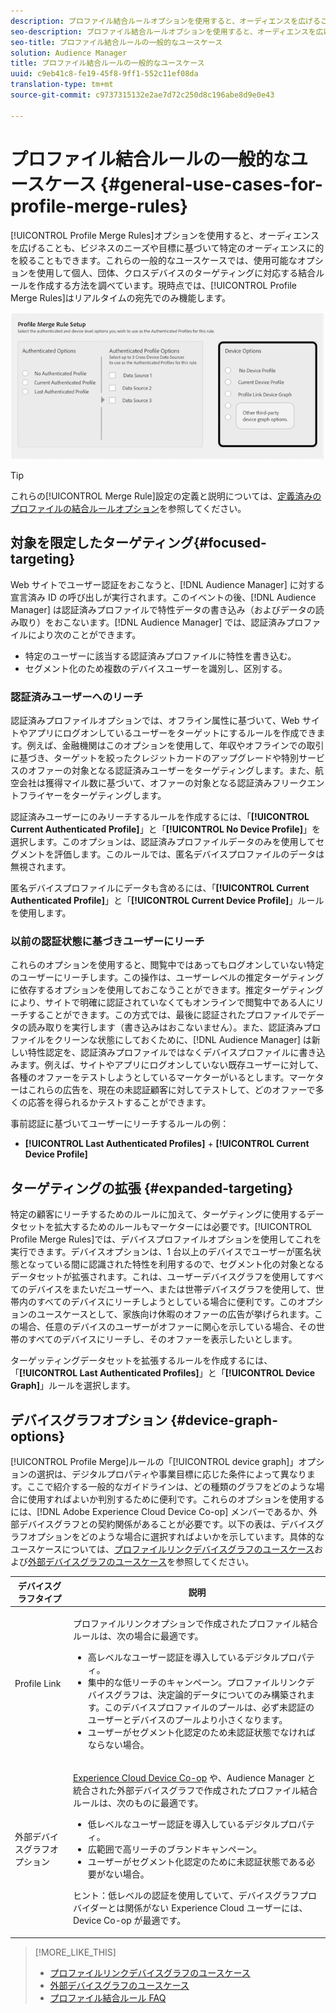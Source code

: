 ```yaml
---
description: プロファイル結合ルールオプションを使用すると、オーディエンスを広げることも、ビジネスのニーズや目標に基づいて特定のオーディエンスに的を絞ることもできます。これらの一般的なユースケースでは、使用可能なオプションを使用して個人、団体、クロスデバイスのターゲティングに対応する結合ルールを作成する方法を調べています。現時点では、プロファイル結合ルールはリアルタイムの宛先でのみ機能します。
seo-description: プロファイル結合ルールオプションを使用すると、オーディエンスを広げることも、ビジネスのニーズや目標に基づいて特定のオーディエンスに的を絞ることもできます。これらの一般的なユースケースでは、使用可能なオプションを使用して個人、団体、クロスデバイスのターゲティングに対応する結合ルールを作成する方法を調べています。現時点では、プロファイル結合ルールはリアルタイムの宛先でのみ機能します。
seo-title: プロファイル結合ルールの一般的なユースケース
solution: Audience Manager
title: プロファイル結合ルールの一般的なユースケース
uuid: c9eb41c8-fe19-45f8-9ff1-552c11ef08da
translation-type: tm+mt
source-git-commit: c9737315132e2ae7d72c250d8c196abe8d9e0e43

---
```



# プロファイル結合ルールの一般的なユースケース {#general-use-cases-for-profile-merge-rules}

[!UICONTROL Profile Merge Rules]オプションを使用すると、オーディエンスを広げることも、ビジネスのニーズや目標に基づいて特定のオーディエンスに的を絞ることもできます。これらの一般的なユースケースでは、使用可能なオプションを使用して個人、団体、クロスデバイスのターゲティングに対応する結合ルールを作成する方法を調べています。現時点では、[!UICONTROL Profile Merge Rules]はリアルタイムの宛先でのみ機能します。

![](assets/merge-rules-options.png)

>[!TIP]
>
>これらの[!UICONTROL Merge Rule]設定の定義と説明については、[定義済みのプロファイルの結合ルールオプション](../../features/profile-merge-rules/merge-rule-definitions.md)を参照してください。

## 対象を限定したターゲティング{#focused-targeting}

Web サイトでユーザー認証をおこなうと、[!DNL Audience Manager] に対する宣言済み ID の呼び出しが実行されます。このイベントの後、[!DNL Audience Manager] は認証済みプロファイルで特性データの書き込み（およびデータの読み取り）をおこないます。[!DNL Audience Manager] では、認証済みプロファイルにより次のことができます。

* 特定のユーザーに該当する認証済みプロファイルに特性を書き込む。
* セグメント化のため複数のデバイスユーザーを識別し、区別する。

### 認証済みユーザーへのリーチ

認証済みプロファイルオプションでは、オフライン属性に基づいて、Web サイトやアプリにログオンしているユーザーをターゲットにするルールを作成できます。例えば、金融機関はこのオプションを使用して、年収やオフラインでの取引に基づき、ターゲットを絞ったクレジットカードのアップグレードや特別サービスのオファーの対象となる認証済みユーザーをターゲティングします。また、航空会社は獲得マイル数に基づいて、オファーの対象となる認証済みフリークエントフライヤーをターゲティングします。

認証済みユーザーにのみリーチするルールを作成するには、「**[!UICONTROL Current Authenticated Profile]**」と「**[!UICONTROL No Device Profile]**」を選択します。このオプションは、認証済みプロファイルデータのみを使用してセグメントを評価します。このルールでは、匿名デバイスプロファイルのデータは無視されます。

匿名デバイスプロファイルにデータも含めるには、「**[!UICONTROL Current Authenticated Profile]**」と「**[!UICONTROL Current Device Profile]**」ルールを使用します。

### 以前の認証状態に基づきユーザーにリーチ

これらのオプションを使用すると、閲覧中ではあってもログオンしていない特定のユーザーにリーチします。この操作は、ユーザーレベルの推定ターゲティングに依存するオプションを使用しておこなうことができます。推定ターゲティングにより、サイトで明確に認証されていなくてもオンラインで閲覧中である人にリーチすることができます。この方式では、最後に認証されたプロファイルでデータの読み取りを実行します（書き込みはおこないません）。また、認証済みプロファイルをクリーンな状態にしておくために、[!DNL Audience Manager] は新しい特性認定を、認証済みプロファイルではなくデバイスプロファイルに書き込みます。例えば、サイトやアプリにログオンしていない既存ユーザーに対して、各種のオファーをテストしようとしているマーケターがいるとします。マーケターはこれらの広告を、現在の未認証顧客に対してテストして、どのオファーで多くの応答を得られるかテストすることができます。

事前認証に基づいてユーザーにリーチするルールの例：

* **[!UICONTROL Last Authenticated Profiles]** + **[!UICONTROL Current Device Profile]**

## ターゲティングの拡張 {#expanded-targeting}

特定の顧客にリーチするためのルールに加えて、ターゲティングに使用するデータセットを拡大するためのルールもマーケターには必要です。[!UICONTROL Profile Merge Rules]では、デバイスプロファイルオプションを使用してこれを実行できます。デバイスオプションは、1 台以上のデバイスでユーザーが匿名状態となっている間に認識された特性を利用するので、セグメント化の対象となるデータセットが拡張されます。これは、ユーザーデバイスグラフを使用してすべてのデバイスをまたいだユーザーへ、または世帯デバイスグラフを使用して、世帯内のすべてのデバイスにリーチしようとしている場合に便利です。このオプションのユースケースとして、家族向け休暇のオファーの広告が挙げられます。この場合、任意のデバイスのユーザーがオファーに関心を示している場合、その世帯のすべてのデバイスにリーチし、そのオファーを表示したいとします。

ターゲッティングデータセットを拡張するルールを作成するには、「**[!UICONTROL Last Authenticated Profiles]**」と「**[!UICONTROL Device Graph]**」ルールを選択します。

<!-- 

<p>Rules that use the device graph option extend your data set even further. With the device graph option, <span class="keyword"> Audience Manager</span> relies on the device profiles aggregated from the last 3 devices that a visitor used for authentication to your site. The device graph rules include: </p> 
<p> 
 <ul id="ul_3008B6AF16EC408F98EC4088111281FB"> 
  <li id="li_FA2087F1ED454CD0B9E09656B79ED23B"> <b><span class="uicontrol"> Current Authenticated Profiles</span></b> + <b><span class="uicontrol"> Profile Merge Device Graph</span></b> or a Co-op device graph option </li> 
  <li id="li_001A8DB517CB4EE394DBD530F2080FD5"> <b><span class="uicontrol"> Last Authenticated Profiles</span></b> + <b><span class="uicontrol"> Profile Merge Device Graph</span></b> or a Co-op device graph option </li> 
 </ul> </p> 
<p> 
 <note type="tip">
  Create a simple rule with 
  <b><span class="uicontrol"> No Authenticated Profile</span></b> + 
  <b><span class="uicontrol"> Current Device Profile</span></b> when you're still developing a strategy and are unsure about which options to choose or if your site doesn't use authentication. 
 </note> </p>

 -->

## デバイスグラフオプション {#device-graph-options}

[!UICONTROL Profile Merge]ルールの「[!UICONTROL device graph]」オプションの選択は、デジタルプロパティや事業目標に応じた条件によって異なります。ここで紹介する一般的なガイドラインは、どの種類のグラフをどのような場合に使用すればよいか判別するために便利です。これらのオプションを使用するには、[!DNL Adobe Experience Cloud Device Co-op] メンバーであるか、外部デバイスグラフとの契約関係があることが必要です。以下の表は、デバイスグラフオプションをどのような場合に選択すればよいかを示しています。具体的なユースケースについては、[プロファイルリンクデバイスグラフのユースケース](../../features/profile-merge-rules/profile-link-use-case.md)および[外部デバイスグラフのユースケース](../../features/profile-merge-rules/external-graph-use-cases.md)を参照してください。

<table id="table_66D9152D4FF040A186003272D456625D"> 
 <thead> 
  <tr> 
   <th colname="col1" class="entry"> デバイスグラフタイプ </th> 
   <th colname="col2" class="entry"> 説明 </th> 
  </tr>
 </thead>
 <tbody> 
  <tr> 
   <td colname="col1"> <p><span class="wintitle"> Profile Link</span> </p> </td> 
   <td colname="col2"> <p><span class="wintitle">プロファイルリンク</span>オプションで作成された<span class="wintitle">プロファイル結合</span>ルールは、次の場合に最適です。 </p> <p> 
     <ul id="ul_FF44FA894BB2448887C8EDA9C8407EF9"> 
      <li id="li_E22505210C664FE6A9AA7C61244B36DA">高レベルなユーザー認証を導入しているデジタルプロパティ。 </li> 
      <li id="li_BE7112EE611E4DEB95B5C0A2852BFA97">集中的な低リーチのキャンペーン。<span class="wintitle">プロファイルリンク</span>デバイスグラフは、決定論的データについてのみ構築されます。このデバイスプロファイルのプールは、必ず未認証のユーザーとデバイスのプールより小さくなります。 </li> 
      <li id="li_5FD9E936A72A4EFE80E694FA2E08E385">ユーザーがセグメント化認定のため未認証状態でなければならない場合。 </li> 
     </ul> </p> </td> 
  </tr> 
  <tr> 
   <td colname="col1"> <p>外部デバイスグラフオプション </p> </td> 
   <td colname="col2"> <p><a href="https://marketing.adobe.com/resources/help/en_US/mcdc/" format="https" scope="external">Experience Cloud Device Co-op</a> や、<span class="keyword">Audience Manager</span> と統合された外部デバイスグラフで作成された<span class="wintitle">プロファイル結合</span>ルールは、次のものに最適です。 </p> <p> 
     <ul id="ul_D76D773988604A619FA4A3BF37F910F0"> 
      <li id="li_969A0755A9E34CBEB2F7331C137B9A26">低レベルなユーザー認証を導入しているデジタルプロパティ。 </li> 
      <li id="li_AC78C8B4AD5340FFAC44FE851096C6A6">広範囲で高リーチのブランドキャンペーン。 </li> 
      <li id="li_14AEC54CE34440889A3A36324EC6F497">ユーザーがセグメント化認定のために未認証状態である必要がない場合。 </li> 
     </ul> </p> <p> <p>ヒント：低レベルの認証を使用していて、デバイスグラフプロバイダーとは関係がない <span class="keyword">Experience Cloud</span> ユーザーには、<span class="keyword">Device Co-op</span> が最適です。 </p> </p> </td> 
  </tr> 
 </tbody> 
</table>

>[!MORE_LIKE_THIS]
>
>* [プロファイルリンクデバイスグラフのユースケース](../../features/profile-merge-rules/profile-link-use-case.md)
>* [ 外部デバイスグラフのユースケース](../../features/profile-merge-rules/external-graph-use-cases.md)
>* [プロファイル結合ルール FAQ](../../faq/faq-profile-merge.md)

